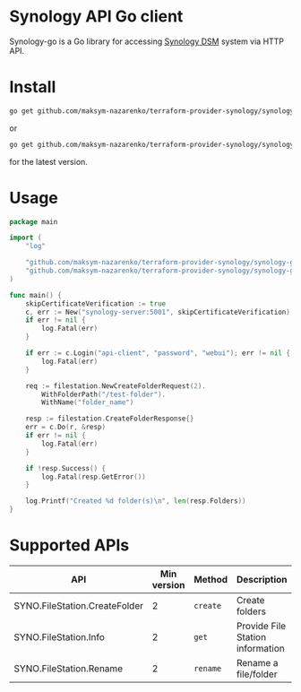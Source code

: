 Synology API Go client
======================

Synology-go is a Go library for accessing [Synology DSM](https://www.synology.com/en-eu/support/developer#tool)
system via HTTP API.

# Install

```bash
go get github.com/maksym-nazarenko/terraform-provider-synology/synology-go@v0.0.1
```

or
```bash
go get github.com/maksym-nazarenko/terraform-provider-synology/synology-go
```
for the latest version.

# Usage

```go
package main

import (
	"log"

	"github.com/maksym-nazarenko/terraform-provider-synology/synology-go/api"
	"github.com/maksym-nazarenko/terraform-provider-synology/synology-go/api/filestation"
)

func main() {
	skipCertificateVerification := true
	c, err := New("synology-server:5001", skipCertificateVerification)
	if err != nil {
		log.Fatal(err)
	}

	if err := c.Login("api-client", "password", "webui"); err != nil {
		log.Fatal(err)
	}

	req := filestation.NewCreateFolderRequest(2).
		WithFolderPath("/test-folder").
		WithName("folder_name")

	resp := filestation.CreateFolderResponse{}
	err = c.Do(r, &resp)
	if err != nil {
		log.Fatal(err)
	}

	if !resp.Success() {
		log.Fatal(resp.GetError())
	}

	log.Printf("Created %d folder(s)\n", len(resp.Folders))
}
```

# Supported APIs

|API|Min version|Method|Description|
|---|---|---|---|
|SYNO.FileStation.CreateFolder|2|`create`|Create folders|
|SYNO.FileStation.Info|2|`get`|Provide File Station information|
|SYNO.FileStation.Rename|2|`rename`|Rename a file/folder|
